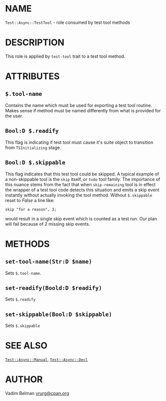 NAME
====



`Test::Async::TestTool` - role consumed by test tool methods

DESCRIPTION
===========



This role is applied by `test-tool` trait to a test tool method. 

ATTRIBUTES
==========



`$.tool-name`
-------------

Contains the name which must be used for exporting a test tool routine. Makes sense if method must be named differently from what is provided for the user.

`Bool:D $.readify`
------------------

This flag is indicating if test tool must cause it's suite object to transition from `TSInitializing` stage.

`Bool:D $.skippable`
--------------------

This flag indicates that this test tool could be skipped. A typical example of a non-skippable tool is the `skip` itself, or `todo` tool family. The importance of this nuance stems from the fact that when `skip-remaining` tool is in effect the wrapper of a test tool code detects this situation and emits a skip event instantly without actually invoking the tool method. Without `$.skippable` reset to *False* a line like:

    skip "for a reason", 3;

would result in a single skip event which is counted as a test run. Our plan will fail because of 2 missing skip events.

METHODS
=======



`set-tool-name(Str:D $name)`
----------------------------

Sets `$.tool-name`.

`set-readify(Boold:D $readify)`
-------------------------------

Sets `$.readify`

`set-skippable(Bool:D $skippable)`
----------------------------------

Sets `$.skippable`

SEE ALSO
========

[`Test::Async::Manual`](https://github.com/vrurg/raku-Test-Async/blob/v0.0.1/docs/md/Test/Async/Manual.md), [`Test::Async::Decl`](https://github.com/vrurg/raku-Test-Async/blob/v0.0.1/docs/md/Test/Async/Decl.md)

AUTHOR
======

Vadim Belman <vrurg@cpan.org>

